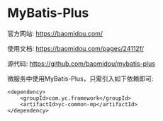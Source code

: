 # MyBatis-Plus

官方网站:
https://baomidou.com/

使用文档:
https://baomidou.com/pages/24112f/

源代码:
https://github.com/baomidou/mybatis-plus


微服务中使用MyBatis-Plus，只需引入如下依赖即可:
```
<dependency>
    <groupId>com.yc.framework</groupId>
    <artifactId>yc-common-mp</artifactId>
</dependency>


```